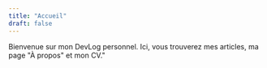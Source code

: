 ```yaml
---
title: "Accueil"
draft: false
---
```


Bienvenue sur mon DevLog personnel. Ici, vous trouverez mes articles, ma page "À propos" et mon CV."

